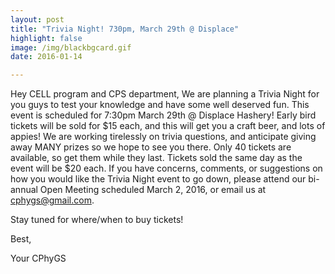 ```yaml
---
layout: post
title: "Trivia Night! 730pm, March 29th @ Displace"
highlight: false
image: /img/blackbgcard.gif
date: 2016-01-14

---
```



Hey CELL program and CPS department, 
We are planning a Trivia Night for you guys to test your knowledge and have some well deserved fun. This event is scheduled for 7:30pm March 29th @ Displace Hashery! Early bird tickets will be sold for $15 each, and this will get you a craft beer, and lots of appies! We are working tirelessly on trivia questions, and anticipate giving away MANY prizes so we hope to see you there. Only 40 tickets are available, so get them while they last. Tickets sold the same day as the event will be $20 each. If you have concerns, comments, or suggestions on how you would like the Trivia Night event to go down, please attend our bi-annual Open Meeting scheduled March 2, 2016, or email us at cphygs@gmail.com.

Stay tuned for where/when to buy tickets!

Best,

Your CPhyGS
